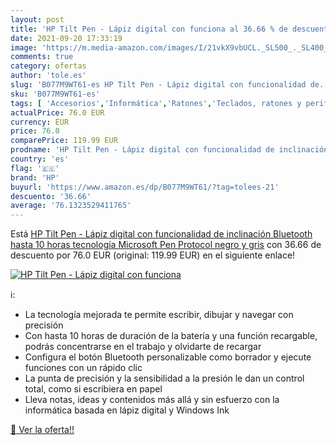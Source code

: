 ```yaml
---
layout: post
title: 'HP Tilt Pen - Lápiz digital con funciona al 36.66 % de descuento'
date: 2021-09-20 17:33:19
image: 'https://m.media-amazon.com/images/I/21vkX9vbUCL._SL500_._SL400_.jpg'
comments: true
category: ofertas
author: 'tole.es'
slug: 'B077M9WT61-es HP Tilt Pen - Lápiz digital con funcionalidad de...'
sku: 'B077M9WT61-es'
tags: [ 'Accesorios','Informática','Ratones','Teclados, ratones y periféricos de entrada','hp','lápiz', ]
actualPrice: 76.0 EUR
currency: EUR
price: 76.0
comparePrice: 119.99 EUR
prodname: 'HP Tilt Pen - Lápiz digital con funcionalidad de inclinación  Bluetooth  hasta 10 horas  tecnología Microsoft Pen Protocol   negro y gris'
country: 'es'
flag: '🇪🇸'
brand: 'HP'
buyurl: 'https://www.amazon.es/dp/B077M9WT61/?tag=tolees-21'
descuento: '36.66'
average: '76.1323529411765'
---
```


Está [HP Tilt Pen - Lápiz digital con funcionalidad de inclinación  Bluetooth  hasta 10 horas  tecnología Microsoft Pen Protocol   negro y gris](https://www.amazon.es/dp/B077M9WT61/?tag=tolees-21) con 36.66 de descuento por 76.0 EUR (original: 119.99 EUR) en el siguiente enlace!

[![HP Tilt Pen - Lápiz digital con funciona](https://m.media-amazon.com/images/I/21vkX9vbUCL._SL500_._SL400_.jpg)](https://www.amazon.es/dp/B077M9WT61/?tag=tolees-21)

ℹ️:

- La tecnología mejorada te permite escribir, dibujar y navegar con precisión
- Con hasta 10 horas de duración de la batería y una función recargable, podrás concentrarse en el trabajo y olvidarte de recargar
- Configura el botón Bluetooth personalizable como borrador y ejecute funciones con un rápido clic
- La punta de precisión y la sensibilidad a la presión le dan un control total, como si escribiera en papel
- Lleva notas, ideas y contenidos más allá y sin esfuerzo con la informática basada en lápiz digital y Windows Ink

[🛒 Ver la oferta!!](https://www.amazon.es/dp/B077M9WT61/?tag=tolees-21)
